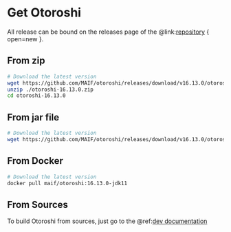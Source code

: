 # Get Otoroshi

All release can be bound on the releases page of the @link:[repository](https://github.com/MAIF/otoroshi/releases) { open=new }.

## From zip

```sh
# Download the latest version
wget https://github.com/MAIF/otoroshi/releases/download/v16.13.0/otoroshi-16.13.0.zip
unzip ./otoroshi-16.13.0.zip
cd otoroshi-16.13.0
```

## From jar file

```sh
# Download the latest version
wget https://github.com/MAIF/otoroshi/releases/download/v16.13.0/otoroshi.jar
```

## From Docker

```sh
# Download the latest version
docker pull maif/otoroshi:16.13.0-jdk11
```

## From Sources

To build Otoroshi from sources, just go to the @ref:[dev documentation](../dev.md)
